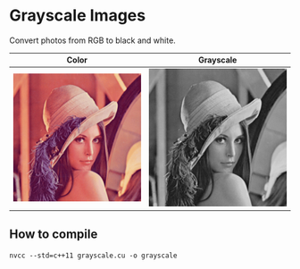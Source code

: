 # Grayscale Images


Convert photos from RGB to black and white.

| Color  | Grayscale |
| ------------- | ------------- |
| ![color image](lenna.bmp)  | ![grayscaled image](grayscaled.bmp)  |


## How to compile

```
nvcc --std=c++11 grayscale.cu -o grayscale
```


